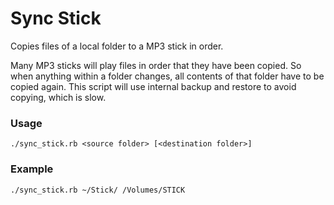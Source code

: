 # Sync Stick

Copies files of a local folder to a MP3 stick in order.

Many MP3 sticks will play files in order that they have been copied. So
when anything within a folder changes, all contents of that folder have
to be copied again. This script will use internal backup and restore to
avoid copying, which is slow.

### Usage
```
./sync_stick.rb <source folder> [<destination folder>]
```

### Example
```
./sync_stick.rb ~/Stick/ /Volumes/STICK
```
